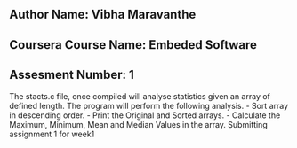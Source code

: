 ## Author Name: 		Vibha Maravanthe
## Coursera Course Name: 	Embeded Software
## Assesment Number:		1

The stacts.c file, once compiled will analyse statistics given an array of defined length. 
The program will perform the following analysis. 
	- Sort array in descending order. 
	- Print the Original and Sorted arrays.
	- Calculate the Maximum, Minimum, Mean and Median Values in the array.
 Submitting assignment 1 for week1
